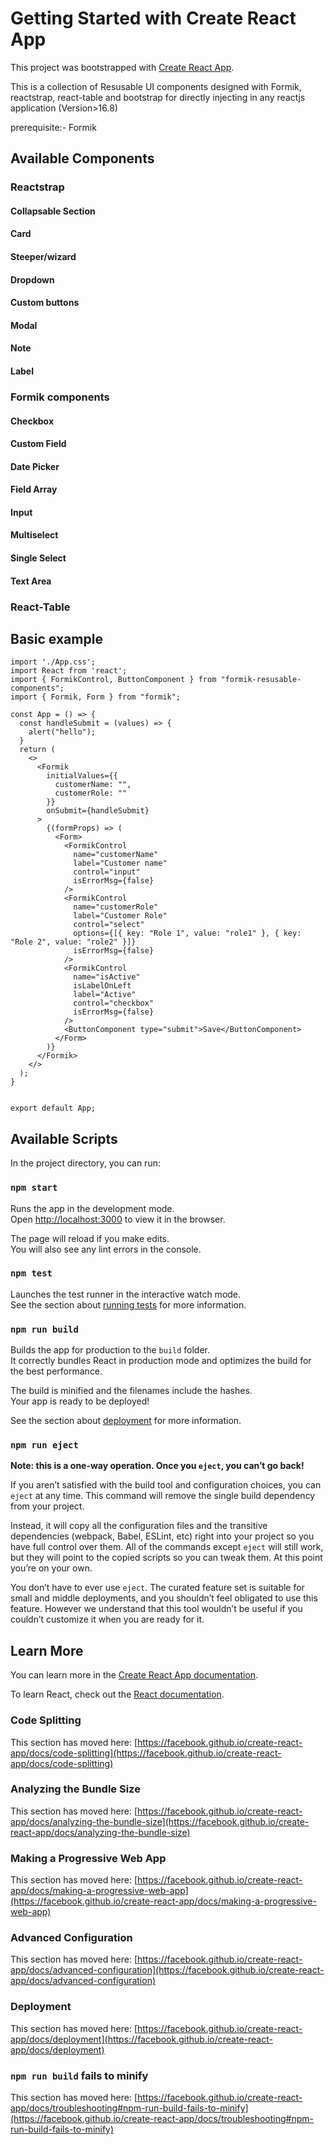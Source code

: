 # Getting Started with Create React App

This project was bootstrapped with [Create React App](https://github.com/facebook/create-react-app).

This is a collection of Resusable UI components designed with Formik, reactstrap, react-table and bootstrap for directly injecting in any reactjs application (Version>16.8)

prerequisite:- Formik
## Available Components


### Reactstrap
#### Collapsable Section
#### Card
#### Steeper/wizard
#### Dropdown
#### Custom buttons
#### Modal
#### Note
#### Label

### Formik components
#### Checkbox
#### Custom Field
#### Date Picker
#### Field Array
#### Input
#### Multiselect
#### Single Select
#### Text Area

### React-Table

## Basic example
```
import './App.css';
import React from 'react';
import { FormikControl, ButtonComponent } from "formik-resusable-components";
import { Formik, Form } from "formik";

const App = () => {
  const handleSubmit = (values) => {
    alert("hello");
  }
  return (
    <>
      <Formik
        initialValues={{
          customerName: "",
          customerRole: ""
        }}
        onSubmit={handleSubmit}
      >
        {(formProps) => (
          <Form>
            <FormikControl
              name="customerName"
              label="Customer name"
              control="input"
              isErrorMsg={false}
            />
            <FormikControl
              name="customerRole"
              label="Customer Role"
              control="select"
              options={[{ key: "Role 1", value: "role1" }, { key: "Role 2", value: "role2" }]}
              isErrorMsg={false}
            />
            <FormikControl
              name="isActive"
              isLabelOnLeft
              label="Active"
              control="checkbox"
              isErrorMsg={false}
            />
            <ButtonComponent type="submit">Save</ButtonComponent>
          </Form>
        )}
      </Formik>
    </>
  );
}


export default App;

```


## Available Scripts

In the project directory, you can run:

### `npm start`

Runs the app in the development mode.\
Open [http://localhost:3000](http://localhost:3000) to view it in the browser.

The page will reload if you make edits.\
You will also see any lint errors in the console.

### `npm test`

Launches the test runner in the interactive watch mode.\
See the section about [running tests](https://facebook.github.io/create-react-app/docs/running-tests) for more information.

### `npm run build`

Builds the app for production to the `build` folder.\
It correctly bundles React in production mode and optimizes the build for the best performance.

The build is minified and the filenames include the hashes.\
Your app is ready to be deployed!

See the section about [deployment](https://facebook.github.io/create-react-app/docs/deployment) for more information.

### `npm run eject`

**Note: this is a one-way operation. Once you `eject`, you can’t go back!**

If you aren’t satisfied with the build tool and configuration choices, you can `eject` at any time. This command will remove the single build dependency from your project.

Instead, it will copy all the configuration files and the transitive dependencies (webpack, Babel, ESLint, etc) right into your project so you have full control over them. All of the commands except `eject` will still work, but they will point to the copied scripts so you can tweak them. At this point you’re on your own.

You don’t have to ever use `eject`. The curated feature set is suitable for small and middle deployments, and you shouldn’t feel obligated to use this feature. However we understand that this tool wouldn’t be useful if you couldn’t customize it when you are ready for it.

## Learn More

You can learn more in the [Create React App documentation](https://facebook.github.io/create-react-app/docs/getting-started).

To learn React, check out the [React documentation](https://reactjs.org/).

### Code Splitting

This section has moved here: [https://facebook.github.io/create-react-app/docs/code-splitting](https://facebook.github.io/create-react-app/docs/code-splitting)

### Analyzing the Bundle Size

This section has moved here: [https://facebook.github.io/create-react-app/docs/analyzing-the-bundle-size](https://facebook.github.io/create-react-app/docs/analyzing-the-bundle-size)

### Making a Progressive Web App

This section has moved here: [https://facebook.github.io/create-react-app/docs/making-a-progressive-web-app](https://facebook.github.io/create-react-app/docs/making-a-progressive-web-app)

### Advanced Configuration

This section has moved here: [https://facebook.github.io/create-react-app/docs/advanced-configuration](https://facebook.github.io/create-react-app/docs/advanced-configuration)

### Deployment

This section has moved here: [https://facebook.github.io/create-react-app/docs/deployment](https://facebook.github.io/create-react-app/docs/deployment)

### `npm run build` fails to minify

This section has moved here: [https://facebook.github.io/create-react-app/docs/troubleshooting#npm-run-build-fails-to-minify](https://facebook.github.io/create-react-app/docs/troubleshooting#npm-run-build-fails-to-minify)
